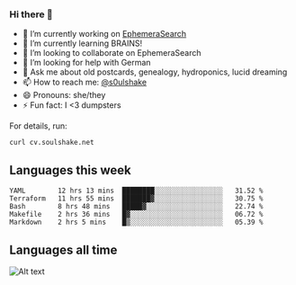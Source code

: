 ### Hi there 👋

<!--
**soulshake/soulshake** is a ✨ _special_ ✨ repository because its `README.md` (this file) appears on your GitHub profile.

Here are some ideas to get you started:

- 🔭 I’m currently working on ...
- 🌱 I’m currently learning ...
- 👯 I’m looking to collaborate on ...
- 🤔 I’m looking for help with ...
- 💬 Ask me about ...
- 📫 How to reach me: ...
- 😄 Pronouns: ...
- ⚡ Fun fact: ...
-->


- 🔭 I’m currently working on [EphemeraSearch](https://www.ephemerasearch.com/)
- 🌱 I’m currently learning BRAINS!
- 👯 I’m looking to collaborate on EphemeraSearch
- 🤔 I’m looking for help with German
- 💬 Ask me about old postcards, genealogy, hydroponics, lucid dreaming
- 📫 How to reach me: [@s0ulshake](https://twitter.com/soulshake)
- 😄 Pronouns: she/they
- ⚡ Fun fact: I <3 dumpsters

For details, run:

```
curl cv.soulshake.net
```

## Languages this week

<!--START_SECTION:waka-->
```text
YAML        12 hrs 13 mins  ████████░░░░░░░░░░░░░░░░░   31.52 % 
Terraform   11 hrs 55 mins  ███████▓░░░░░░░░░░░░░░░░░   30.75 % 
Bash        8 hrs 48 mins   █████▓░░░░░░░░░░░░░░░░░░░   22.74 % 
Makefile    2 hrs 36 mins   █▓░░░░░░░░░░░░░░░░░░░░░░░   06.72 % 
Markdown    2 hrs 5 mins    █▒░░░░░░░░░░░░░░░░░░░░░░░   05.39 % 
```
<!--END_SECTION:waka-->

## Languages all time
![Alt text](https://wakatime.com/share/@aj/6aa10b67-a5e9-4fb1-acaf-8692f4385172.svg)
